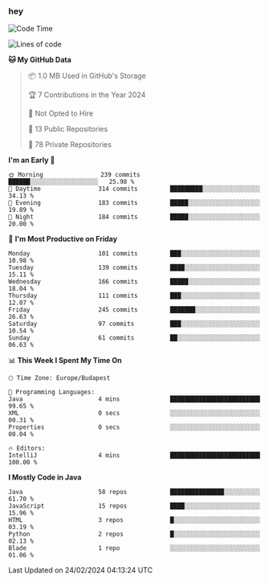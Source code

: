 ### hey

<!--START_SECTION:waka-->
![Code Time](http://img.shields.io/badge/Code%20Time-976%20hrs%2014%20mins-blue)

![Lines of code](https://img.shields.io/badge/From%20Hello%20World%20I%27ve%20Written-1.0%20million%20lines%20of%20code-blue)

**🐱 My GitHub Data** 

> 📦 1.0 MB Used in GitHub's Storage 
 > 
> 🏆 7 Contributions in the Year 2024
 > 
> 🚫 Not Opted to Hire
 > 
> 📜 13 Public Repositories 
 > 
> 🔑 78 Private Repositories 
 > 
**I'm an Early 🐤** 

```text
🌞 Morning                239 commits         ██████░░░░░░░░░░░░░░░░░░░   25.98 % 
🌆 Daytime                314 commits         █████████░░░░░░░░░░░░░░░░   34.13 % 
🌃 Evening                183 commits         █████░░░░░░░░░░░░░░░░░░░░   19.89 % 
🌙 Night                  184 commits         █████░░░░░░░░░░░░░░░░░░░░   20.00 % 
```
📅 **I'm Most Productive on Friday** 

```text
Monday                   101 commits         ███░░░░░░░░░░░░░░░░░░░░░░   10.98 % 
Tuesday                  139 commits         ████░░░░░░░░░░░░░░░░░░░░░   15.11 % 
Wednesday                166 commits         █████░░░░░░░░░░░░░░░░░░░░   18.04 % 
Thursday                 111 commits         ███░░░░░░░░░░░░░░░░░░░░░░   12.07 % 
Friday                   245 commits         ███████░░░░░░░░░░░░░░░░░░   26.63 % 
Saturday                 97 commits          ███░░░░░░░░░░░░░░░░░░░░░░   10.54 % 
Sunday                   61 commits          ██░░░░░░░░░░░░░░░░░░░░░░░   06.63 % 
```


📊 **This Week I Spent My Time On** 

```text
🕑︎ Time Zone: Europe/Budapest

💬 Programming Languages: 
Java                     4 mins              █████████████████████████   99.65 % 
XML                      0 secs              ░░░░░░░░░░░░░░░░░░░░░░░░░   00.31 % 
Properties               0 secs              ░░░░░░░░░░░░░░░░░░░░░░░░░   00.04 % 

🔥 Editors: 
IntelliJ                 4 mins              █████████████████████████   100.00 % 
```

**I Mostly Code in Java** 

```text
Java                     58 repos            ███████████████░░░░░░░░░░   61.70 % 
JavaScript               15 repos            ████░░░░░░░░░░░░░░░░░░░░░   15.96 % 
HTML                     3 repos             █░░░░░░░░░░░░░░░░░░░░░░░░   03.19 % 
Python                   2 repos             █░░░░░░░░░░░░░░░░░░░░░░░░   02.13 % 
Blade                    1 repo              ░░░░░░░░░░░░░░░░░░░░░░░░░   01.06 % 
```




 Last Updated on 24/02/2024 04:13:24 UTC
<!--END_SECTION:waka-->
